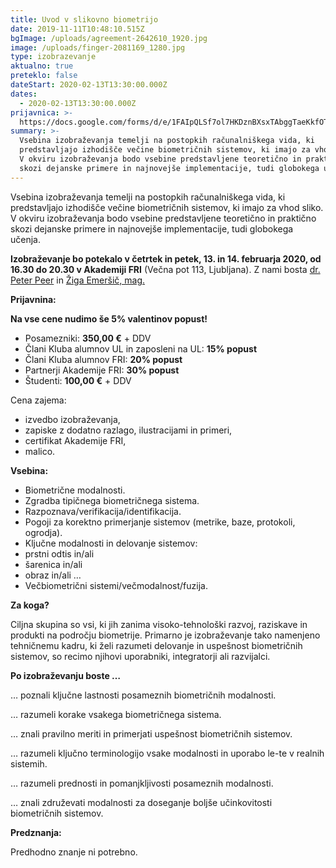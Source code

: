 ```yaml
---
title: Uvod v slikovno biometrijo
date: 2019-11-11T10:48:10.515Z
bgImage: /uploads/agreement-2642610_1920.jpg
image: /uploads/finger-2081169_1280.jpg
type: izobrazevanje
aktualno: true
preteklo: false
dateStart: 2020-02-13T13:30:00.000Z
dates:
  - 2020-02-13T13:30:00.000Z
prijavnica: >-
  https://docs.google.com/forms/d/e/1FAIpQLSf7ol7HKDznBXsxTAbggTaeKkfOTH1KEg1il5iIsYr5Q3QEZQ/viewform?usp=sf_link
summary: >-
  Vsebina izobraževanja temelji na postopkih računalniškega vida, ki
  predstavljajo izhodišče večine biometričnih sistemov, ki imajo za vhod sliko.
  V okviru izobraževanja bodo vsebine predstavljene teoretično in praktično
  skozi dejanske primere in najnovejše implementacije, tudi globokega učenja.
---
```

Vsebina izobraževanja temelji na postopkih računalniškega vida, ki predstavljajo izhodišče večine biometričnih sistemov, ki imajo za vhod sliko. V okviru izobraževanja bodo vsebine predstavljene teoretično in praktično skozi dejanske primere in najnovejše implementacije, tudi globokega učenja. 

**Izobraževanje bo potekalo v četrtek in petek, 13. in 14. februarja 2020, od 16.30 do 20.30 v Akademiji FRI** (Večna pot 113, Ljubljana). Z nami bosta [dr. Peter Peer](https://akademijafri.si/izvajalci/peter-peer/) in [Žiga Emeršič, mag.](https://akademijafri.si/izvajalci/ziga-emersic/)

**Prijavnina:**

**Na vse cene nudimo še 5% valentinov popust!**

* Posamezniki: **350,00 €** + DDV
* Člani Kluba alumnov UL in zaposleni na UL: **15% popust**
* Člani Kluba alumnov FRI: **20% popust**
* Partnerji Akademije FRI: **30% popust**
* Študenti: **100,00 €** + DDV

Cena zajema:

* izvedbo izobraževanja,
* zapiske z dodatno razlago, ilustracijami in primeri,
* certifikat Akademije FRI,
* malico.

**Vsebina:**

* Biometrične modalnosti.
* Zgradba tipičnega biometričnega sistema.
* Razpoznava/verifikacija/identifikacija.
* Pogoji za korektno primerjanje sistemov (metrike, baze, protokoli, ogrodja).
* Ključne modalnosti in delovanje sistemov:
* prstni odtis in/ali
* šarenica in/ali
* obraz in/ali …
* Večbiometrični sistemi/večmodalnost/fuzija.

**Za koga?**

Ciljna skupina so vsi, ki jih zanima visoko-tehnološki razvoj, raziskave in produkti na področju biometrije. Primarno je izobraževanje tako namenjeno tehničnemu kadru, ki želi razumeti delovanje in uspešnost biometričnih sistemov, so recimo njihovi uporabniki, integratorji ali razvijalci.

**Po izobraževanju boste …**

… poznali ključne lastnosti posameznih biometričnih modalnosti.

… razumeli korake vsakega biometričnega sistema.

… znali pravilno meriti in primerjati uspešnost biometričnih sistemov.

… razumeli ključno terminologijo vsake modalnosti in uporabo le-te v realnih sistemih.

… razumeli prednosti in pomanjkljivosti posameznih modalnosti.

… znali združevati modalnosti za doseganje boljše učinkovitosti biometričnih sistemov.

**Predznanja:**

Predhodno znanje ni potrebno.
